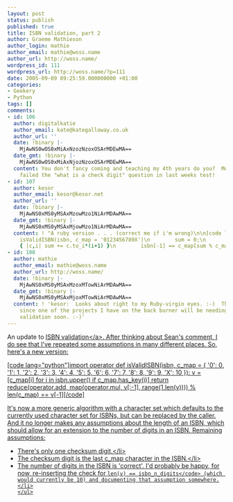 ```yaml
---
layout: post
status: publish
published: true
title: ISBN validation, part 2
author: Graeme Mathieson
author_login: mathie
author_email: mathie@woss.name
author_url: http://woss.name/
wordpress_id: 111
wordpress_url: http://woss.name/?p=111
date: 2005-09-09 09:25:59.000000000 +01:00
categories:
- Geekery
- Python
tags: []
comments:
- id: 106
  author: digitalkatie
  author_email: kate@kategalloway.co.uk
  author_url: ''
  date: !binary |-
    MjAwNS0wOS0xMiAxNzozNzoxOSArMDEwMA==
  date_gmt: !binary |-
    MjAwNS0wOS0xMiAxNjozNzoxOSArMDEwMA==
  content: You don't fancy coming and teaching my 4th years do you?  Most of them
    failed the "what is a check digit" question in last weeks test!
- id: 107
  author: kesor
  author_email: kesor@kesor.net
  author_url: ''
  date: !binary |-
    MjAwNS0xMS0yMSAxMzowMzo1NiArMDAwMA==
  date_gmt: !binary |-
    MjAwNS0xMS0yMSAxMjowMzo1NiArMDAwMA==
  content: ! "A ruby version . . . (correct me if i'm wrong)\n\n[code lang=\"ruby\"]def
    isValidISBN(isbn, c_map = '0123456789X')\n        sum = 0;\n        isbn[0..-2].scan(&#47;\\d&#47;).each_with_index
    { |c,i| sum += c.to_i*(i+1) }\n        isbn[-1] == c_map[sum % c_map.length]\nend[&#47;code]"
- id: 108
  author: mathie
  author_email: mathie@woss.name
  author_url: http://woss.name/
  date: !binary |-
    MjAwNS0xMS0yMSAxMzoxMTowNiArMDAwMA==
  date_gmt: !binary |-
    MjAwNS0xMS0yMSAxMjoxMTowNiArMDAwMA==
  content: ! 'kesor:  Looks about right to my Ruby-virgin eyes. :-)  Thanks, in fact,
    since one of the projects I have on the back burner will be needing this for input
    validation soon. :-)'
---
```

An update to <a href="http:&#47;&#47;woss.name&#47;2005&#47;09&#47;08&#47;isbn-validation&#47;">ISBN validation<&#47;a>. After thinking about Sean's comment, I do see that I've repeated some assumptions in many different places.  So, here's a new version:

[code lang="python"]import operator
def isValidISBN(isbn,
                c_map = { '0': 0, '1': 1, '2': 2, '3': 3, '4': 4, '5': 5,
                          '6': 6, '7': 7, '8': 8, '9': 9, 'X': 10 }):
    v = [c_map[i] for i in isbn.upper() if c_map.has_key(i)]
    return reduce(operator.add, map(operator.mul, v[:-1], range(1,len(v)))) % len(c_map) == v[-1][&#47;code]

It's now a more generic algorithm with a character set which defaults to the currently used character set for ISBNs, but can be replaced by the caller.  And it no longer makes any assumptions about the length of an ISBN, which should allow for an extension to the number of digits in an ISBN.  Remaining assumptions:

<ul>
<li>There's only one checksum digit.<&#47;li>
<li>The checksum digit is the last c_map character in the ISBN.<&#47;li>
<li>The number of digits in the ISBN is 'correct'.  I'd probably be happy, for now, re-inserting the check for <code>len(v) == isbn_n_digits<&#47;code> (which would currently be 10) and documenting that assumption somewhere.<&#47;li>
<&#47;ul>

